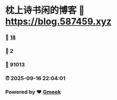 # 枕上诗书闲的博客 :link: https://blog.587459.xyz 
### :page_facing_up: [18](https://blog.587459.xyz/tag.html) 
### :speech_balloon: 2 
### :hibiscus: 91013 
### :alarm_clock: 2025-09-16 22:04:01 
### Powered by :heart: [Gmeek](https://github.com/Meekdai/Gmeek)
